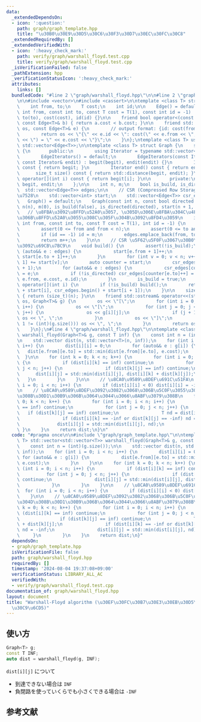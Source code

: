 ```yaml
---
data:
  _extendedDependsOn:
  - icon: ':question:'
    path: graph/graph_template.hpp
    title: "\u30B0\u30E9\u30D5\u30C6\u30F3\u30D7\u30EC\u30FC\u30C8"
  _extendedRequiredBy: []
  _extendedVerifiedWith:
  - icon: ':heavy_check_mark:'
    path: verify/graph/warshall_floyd.test.cpp
    title: verify/graph/warshall_floyd.test.cpp
  _isVerificationFailed: false
  _pathExtension: hpp
  _verificationStatusIcon: ':heavy_check_mark:'
  attributes:
    links: []
  bundledCode: "#line 2 \"graph/warshall_floyd.hpp\"\n\n#line 2 \"graph/graph_template.hpp\"\
    \n\n#include <vector>\n#include <cassert>\n\ntemplate <class T> struct Edge {\n\
    \    int from, to;\n    T cost;\n    int id;\n\n    Edge() = default;\n    Edge(const\
    \ int from, const int to, const T cost = T(1), const int id = -1) : from(from),\
    \ to(to), cost(cost), id(id) {}\n\n    friend bool operator<(const Edge<T>& a,\
    \ const Edge<T>& b) { return a.cost < b.cost; }\n\n    friend std::ostream& operator<<(std::ostream&\
    \ os, const Edge<T>& e) {\n        // output format: {id: cost(from, to) = cost}\n\
    \        return os << \"{\" << e.id << \": cost(\" << e.from << \", \" << e.to\
    \ << \") = \" << e.cost << \"}\";\n    }\n};\ntemplate <class T> using Edges =\
    \ std::vector<Edge<T>>;\n\ntemplate <class T> struct Graph {\n    struct EdgeIterators\
    \ {\n       public:\n        using Iterator = typename std::vector<Edge<T>>::iterator;\n\
    \        EdgeIterators() = default;\n        EdgeIterators(const Iterator& begit,\
    \ const Iterator& endit) : begit(begit), endit(endit) {}\n        Iterator begin()\
    \ const { return begit; }\n        Iterator end() const { return endit; }\n  \
    \      size_t size() const { return std::distance(begit, endit); }\n        Edge<T>&\
    \ operator[](int i) const { return begit[i]; }\n\n       private:\n        Iterator\
    \ begit, endit;\n    };\n\n    int n, m;\n    bool is_build, is_directed;\n  \
    \  std::vector<Edge<T>> edges;\n\n    // CSR (Compressed Row Storage) \u5F62\u5F0F\
    \u7528\n    std::vector<int> start;\n    std::vector<Edge<T>> csr_edges;\n\n \
    \   Graph() = default;\n    Graph(const int n, const bool directed = false) :\
    \ n(n), m(0), is_build(false), is_directed(directed), start(n + 1, 0) {}\n\n \
    \   // \u8FBA\u3092\u8FFD\u52A0\u3057, \u305D\u306E\u8FBA\u304C\u4F55\u756A\u76EE\
    \u306B\u8FFD\u52A0\u3055\u308C\u305F\u304B\u3092\u8FD4\u3059\n    int add_edge(const\
    \ int from, const int to, const T cost = T(1), int id = -1) {\n        assert(!is_build);\n\
    \        assert(0 <= from and from < n);\n        assert(0 <= to and to < n);\n\
    \        if (id == -1) id = m;\n        edges.emplace_back(from, to, cost, id);\n\
    \        return m++;\n    }\n\n    // CSR \u5F62\u5F0F\u3067\u30B0\u30E9\u30D5\
    \u3092\u69CB\u7BC9\n    void build() {\n        assert(!is_build);\n        for\
    \ (auto&& e : edges) {\n            start[e.from + 1]++;\n            if (!is_directed)\
    \ start[e.to + 1]++;\n        }\n        for (int v = 0; v < n; v++) start[v +\
    \ 1] += start[v];\n        auto counter = start;\n        csr_edges.resize(start.back()\
    \ + 1);\n        for (auto&& e : edges) {\n            csr_edges[counter[e.from]++]\
    \ = e;\n            if (!is_directed) csr_edges[counter[e.to]++] = Edge(e.to,\
    \ e.from, e.cost, e.id);\n        }\n        is_build = true;\n    }\n\n    EdgeIterators\
    \ operator[](int i) {\n        if (!is_build) build();\n        return EdgeIterators(csr_edges.begin()\
    \ + start[i], csr_edges.begin() + start[i + 1]);\n    }\n\n    size_t size() const\
    \ { return (size_t)(n); }\n\n    friend std::ostream& operator<<(std::ostream&\
    \ os, Graph<T>& g) {\n        os << \"[\";\n        for (int i = 0; i < (int)(g.size());\
    \ i++) {\n            os << \"[\";\n            for (int j = 0; j < (int)(g[i].size());\
    \ j++) {\n                os << g[i][j];\n                if (j + 1 != (int)(g[i].size()))\
    \ os << \", \";\n            }\n            os << \"]\";\n            if (i +\
    \ 1 != (int)(g.size())) os << \", \";\n        }\n        return os << \"]\";\n\
    \    }\n};\n#line 4 \"graph/warshall_floyd.hpp\"\n\ntemplate <class T> std::vector<std::vector<T>>\
    \ warshall_floyd(Graph<T>& g, const T inf) {\n    const int n = (int)(g.size());\n\
    \n    std::vector dist(n, std::vector<T>(n, inf));\n    for (int i = 0; i < n;\
    \ i++) {\n        dist[i][i] = 0;\n        for (auto&& e : g[i]) {\n         \
    \   dist[e.from][e.to] = std::min(dist[e.from][e.to], e.cost);\n        }\n  \
    \  }\n\n    for (int k = 0; k < n; k++) {\n        for (int i = 0; i < n; i++)\
    \ {\n            if (dist[i][k] == inf) continue;\n            for (int j = 0;\
    \ j < n; j++) {\n                if (dist[k][j] == inf) continue;\n          \
    \      dist[i][j] = std::min(dist[i][j], dist[i][k] + dist[k][j]);\n         \
    \   }\n        }\n    }\n\n    // \u8CA0\u9589\u8DEF\u691C\u51FA\n    for (int\
    \ i = 0; i < n; i++) {\n        if (dist[i][i] < 0) dist[i][i] = -inf;\n    }\n\
    \n    // \u8CA0\u9589\u8DEF\u3092\u3082\u3068\u306B\u5C0F\u3055\u304F\u3067\u304D\
    \u308B\u30D1\u30B9\u306B\u3064\u3044\u3066\u8ABF\u3079\u308B\n    for (int k =\
    \ 0; k < n; k++) {\n        for (int i = 0; i < n; i++) {\n            if (dist[i][k]\
    \ == inf) continue;\n            for (int j = 0; j < n; j++) {\n             \
    \   if (dist[k][j] == inf) continue;\n                T nd = dist[i][k] + dist[k][j];\n\
    \                if (dist[i][k] == -inf or dist[k][j] == -inf) nd = -inf;\n  \
    \              dist[i][j] = std::min(dist[i][j], nd);\n            }\n       \
    \ }\n    }\n    return dist;\n}\n"
  code: "#pragma once\n\n#include \"graph/graph_template.hpp\"\n\ntemplate <class\
    \ T> std::vector<std::vector<T>> warshall_floyd(Graph<T>& g, const T inf) {\n\
    \    const int n = (int)(g.size());\n\n    std::vector dist(n, std::vector<T>(n,\
    \ inf));\n    for (int i = 0; i < n; i++) {\n        dist[i][i] = 0;\n       \
    \ for (auto&& e : g[i]) {\n            dist[e.from][e.to] = std::min(dist[e.from][e.to],\
    \ e.cost);\n        }\n    }\n\n    for (int k = 0; k < n; k++) {\n        for\
    \ (int i = 0; i < n; i++) {\n            if (dist[i][k] == inf) continue;\n  \
    \          for (int j = 0; j < n; j++) {\n                if (dist[k][j] == inf)\
    \ continue;\n                dist[i][j] = std::min(dist[i][j], dist[i][k] + dist[k][j]);\n\
    \            }\n        }\n    }\n\n    // \u8CA0\u9589\u8DEF\u691C\u51FA\n  \
    \  for (int i = 0; i < n; i++) {\n        if (dist[i][i] < 0) dist[i][i] = -inf;\n\
    \    }\n\n    // \u8CA0\u9589\u8DEF\u3092\u3082\u3068\u306B\u5C0F\u3055\u304F\u3067\
    \u304D\u308B\u30D1\u30B9\u306B\u3064\u3044\u3066\u8ABF\u3079\u308B\n    for (int\
    \ k = 0; k < n; k++) {\n        for (int i = 0; i < n; i++) {\n            if\
    \ (dist[i][k] == inf) continue;\n            for (int j = 0; j < n; j++) {\n \
    \               if (dist[k][j] == inf) continue;\n                T nd = dist[i][k]\
    \ + dist[k][j];\n                if (dist[i][k] == -inf or dist[k][j] == -inf)\
    \ nd = -inf;\n                dist[i][j] = std::min(dist[i][j], nd);\n       \
    \     }\n        }\n    }\n    return dist;\n}"
  dependsOn:
  - graph/graph_template.hpp
  isVerificationFile: false
  path: graph/warshall_floyd.hpp
  requiredBy: []
  timestamp: '2024-08-04 19:37:08+09:00'
  verificationStatus: LIBRARY_ALL_AC
  verifiedWith:
  - verify/graph/warshall_floyd.test.cpp
documentation_of: graph/warshall_floyd.hpp
layout: document
title: "Warshall-Floyd algorithm (\u30EF\u30FC\u30B7\u30E3\u30EB\u30D5\u30ED\u30A4\
  \u30C9\u6CD5)"
---
```


## 使い方

```cpp
Graph<T> g;
const T INF;
auto dist = warshall_floyd(g, INF);
```

`dist[i][j]` について
- 到達できない場合は `INF`
- 負閉路を使っていくらでも小さくできる場合は `-INF`

## 参考文献
